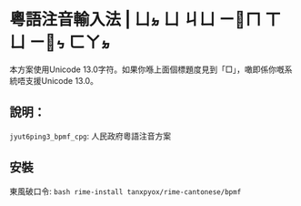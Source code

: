 # 粵語注音輸入法 | ㄩㆵ ㄩ ㄐㄩ ㄧㆿㄇ ㄒㄩ ㄧㆿㆴ ㄈㄚㆵ


本方案使用Unicode 13.0字符。如果你喺上面個標題度見到「□」，噉即係你嘅系統唔支援Unicode 13.0。

## 說明：
`jyut6ping3_bpmf_cpg`: 人民政府粵語注音方案

## 安裝
東風破口令:
`bash rime-install tanxpyox/rime-cantonese/bpmf`
